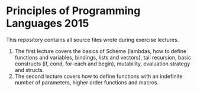 # Principles of Programming Languages 2015

This repository contains all source files wrote during exercise lectures.

1. The first lecture covers the basics of Scheme (lambdas, how to define functions and variables, bindings, lists and vectors), tail recursion, basic constructs (if, cond, for-each and begin), mutability, evaluation strategy and structs.
2. The second lecture covers how to define functions with an indefinite number of parameters, higher order functions and macros.
